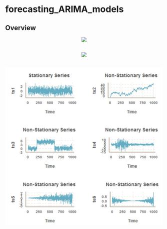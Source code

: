 # forecasting_ARIMA_models

## Overview

<p align="center">
   <img src="arima.png">
</p>

## 

<p align="center">
   <img src="ts1.png">
</p>

## 

<p align="center">
   <img src="img/ts2.jpg">
</p>
